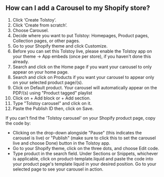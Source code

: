 ## How can I add a Carousel to my Shopify store?

1. Click ‘Create Tolstoy’. 
2. Click ‘Create from scratch’.
3. Choose Carousel.
4. Decide where you want to put Tolstoy: Homepages, Product pages, Collection pages, or other pages.
5. Go to your Shopify theme and click Customize.
6. Before you can set this Tolstoy live, please enable the Tolstoy app on your theme -> App embeds (once per store), if you haven't done this already.
7. Search and click on the Home page if you want your carousel to only appear on your home page.
8. Search and click on Products if you want your carousel to appear only on your selected product page/(s).
9. Click on Default product. Your carousel will automatically appear on the PDP/(s) using "Product tagged" playlist 
10. Click on + Add block or + Add section.
11. Type "Tolstoy carousel" and click on it.
12. Paste the Publish ID then, click on Save.

If you can't find the 'Tolstoy carousel' on your Shopify product page, copy the code by:

 - Clicking on the drop-down alongside "Pause" (this indicates the carousel is live) or "Publish" (make sure to click this to set the carousel live and choose Done) button in the Tolstoy app.
- Go to your Shopify theme, click on the three dots, and choose Edit code.
- ​Type product in the search field. Under Sections or Snippets, whichever is applicable, click on product-template.liquid and paste the code into your product page's template liquid in your desired position. Go to your selected page to see your carousel in action.



